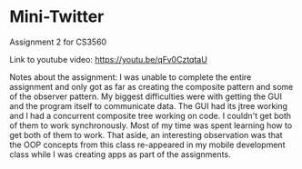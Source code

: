 # Mini-Twitter
Assignment 2 for CS3560

Link to youtube video: https://youtu.be/qFv0CztqtaU

Notes about the assignment:
 I was unable to complete the entire assignment and only got as far as creating the composite pattern and some of the observer pattern. My biggest difficulties were with getting the GUI and the program itself to communicate data. The GUI had its jtree working and I had a concurrent composite tree working on code. I couldn't get both of them to work synchronously. Most of my time was spent learning how to get both of them to work.
 That aside, an interesting observation was that the OOP concepts from this class re-appeared in my mobile development class while I was creating apps as part of the assignments.
